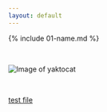 ```yaml
---
layout: default
---
```


{% include 01-name.md %}

<br>

![Image of yaktocat](https://octodex.github.com/images/yaktocat.png)

<br>

[test file](https://github.com)
